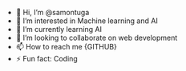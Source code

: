 - 👋 Hi, I’m @samontuga
- 👀 I’m interested in Machine learning and AI
- 🌱 I’m currently learning AI
- 💞️ I’m looking to collaborate on web development
- 📫 How to reach me {GITHUB}
- ⚡ Fun fact: Coding

<!---
samontuga/samontuga is a ✨ special ✨ repository because its `README.md` (this file) appears on your GitHub profile.
You can click the Preview link to take a look at your changes.
--->

